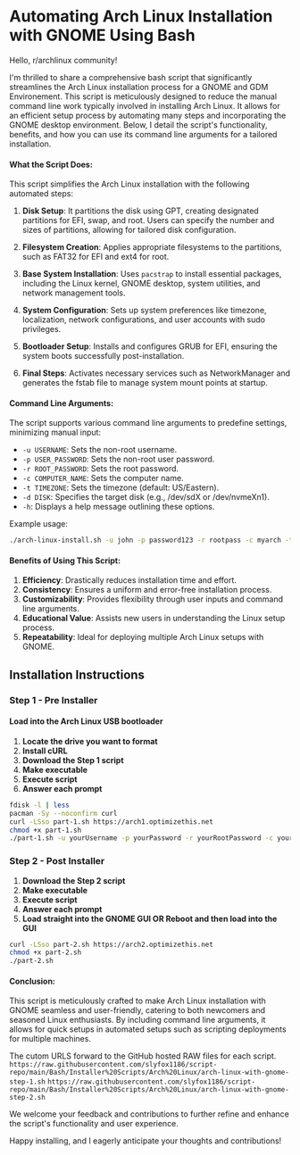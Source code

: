 # Automating Arch Linux Installation with GNOME Using Bash

Hello, r/archlinux community!

I'm thrilled to share a comprehensive bash script that significantly streamlines the Arch Linux installation process for a GNOME and GDM Environement. This script is meticulously designed to reduce the manual command line work typically involved in installing Arch Linux. It allows for an efficient setup process by automating many steps and incorporating the GNOME desktop environment. Below, I detail the script's functionality, benefits, and how you can use its command line arguments for a tailored installation.

#### **What the Script Does**:

This script simplifies the Arch Linux installation with the following automated steps:

1. **Disk Setup**: It partitions the disk using GPT, creating designated partitions for EFI, swap, and root. Users can specify the number and sizes of partitions, allowing for tailored disk configuration.

2. **Filesystem Creation**: Applies appropriate filesystems to the partitions, such as FAT32 for EFI and ext4 for root.

3. **Base System Installation**: Uses `pacstrap` to install essential packages, including the Linux kernel, GNOME desktop, system utilities, and network management tools.

4. **System Configuration**: Sets up system preferences like timezone, localization, network configurations, and user accounts with sudo privileges.

5. **Bootloader Setup**: Installs and configures GRUB for EFI, ensuring the system boots successfully post-installation.

6. **Final Steps**: Activates necessary services such as NetworkManager and generates the fstab file to manage system mount points at startup.

#### **Command Line Arguments**:

The script supports various command line arguments to predefine settings, minimizing manual input:

- `-u USERNAME`: Sets the non-root username.
- `-p USER_PASSWORD`: Sets the non-root user password.
- `-r ROOT_PASSWORD`: Sets the root password.
- `-c COMPUTER_NAME`: Sets the computer name.
- `-t TIMEZONE`: Sets the timezone (default: US/Eastern).
- `-d DISK`: Specifies the target disk (e.g., /dev/sdX or /dev/nvmeXn1).
- `-h`: Displays a help message outlining these options.

Example usage:
```bash
./arch-linux-install.sh -u john -p password123 -r rootpass -c myarch -t Europe/London -d /dev/sda
```

#### **Benefits of Using This Script**:

1. **Efficiency**: Drastically reduces installation time and effort.
2. **Consistency**: Ensures a uniform and error-free installation process.
3. **Customizability**: Provides flexibility through user inputs and command line arguments.
4. **Educational Value**: Assists new users in understanding the Linux setup process.
5. **Repeatability**: Ideal for deploying multiple Arch Linux setups with GNOME.

## **Installation Instructions**

### Step 1 - Pre Installer

#### Load into the Arch Linux USB bootloader

1. **Locate the drive you want to format**
2. **Install cURL**
3. **Download the Step 1 script**
4. **Make executable**
5. **Execute script**
6. **Answer each prompt**

```bash
fdisk -l | less
pacman -Sy --noconfirm curl
curl -LSso part-1.sh https://arch1.optimizethis.net
chmod +x part-1.sh
./part-1.sh -u yourUsername -p yourPassword -r yourRootPassword -c yourComputerName -t yourTimezone -d yourDisk
```

### Step 2 - Post Installer

1. **Download the Step 2 script**
2. **Make executable**
3. **Execute script**
4. **Answer each prompt**
5. **Load straight into the GNOME GUI OR Reboot and then load into the GUI**

```bash
curl -LSso part-2.sh https://arch2.optimizethis.net
chmod +x part-2.sh
./part-2.sh
```

#### **Conclusion**:

This script is meticulously crafted to make Arch Linux installation with GNOME seamless and user-friendly, catering to both newcomers and seasoned Linux enthusiasts. By including command line arguments, it allows for quick setups in automated setups such as scripting deployments for multiple machines.

The cutom URLS forward to the GitHub hosted RAW files for each script.
`https://raw.githubusercontent.com/slyfox1186/script-repo/main/Bash/Installer%20Scripts/Arch%20Linux/arch-linux-with-gnome-step-1.sh`
`https://raw.githubusercontent.com/slyfox1186/script-repo/main/Bash/Installer%20Scripts/Arch%20Linux/arch-linux-with-gnome-step-2.sh`

We welcome your feedback and contributions to further refine and enhance the script's functionality and user experience.

Happy installing, and I eagerly anticipate your thoughts and contributions!
